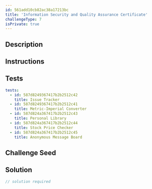 ```yaml
---
id: 561add10cb82ac38a17213bc
title: 'Information Security and Quality Assurance Certificate'
challengeType: 7
isPrivate: true
---
```


## Description
<section id='description'>

</section>

## Instructions
<section id='instructions'>

</section>

## Tests
<section id='tests'>

```yml
tests:
  - id: 587d8249367417b2b2512c42
    title: Issue Tracker
  - id: 587d8249367417b2b2512c41
    title: Metric-Imperial Converter
  - id: 587d824a367417b2b2512c43
    title: Personal Library
  - id: 587d824a367417b2b2512c44
    title: Stock Price Checker
  - id: 587d824a367417b2b2512c45
    title: Anonymous Message Board
```

</section>

## Challenge Seed
<section id='challengeSeed'>

</section>

## Solution
<section id='solution'>

```js
// solution required
```

</section>
